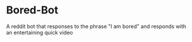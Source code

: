 # Bored-Bot
A reddit bot that responses to the phrase "I am bored" and responds with an entertaining quick video 
